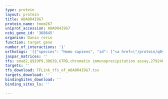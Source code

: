 ```yaml
---
type: protein
layout: protein
title: A0A0R4I9G7
protein_name: tmem267
uniprot_accession: A0A0R4I9G7
ncbi_gene_id: '368645'
organism: Danio rerio
function: target gene
number_of_interactions: '1'
orthologs: '[{"species": "Homo sapiens", "id": ["<a href=\"/protein/q0vdi3\">Q0VDI3</a>"]}, {"species": "Mus musculus", "id": ["<a href=\"/protein/h3bj86\">H3BJ86</a>"]}, {"species": "Rattus norvegicus", "id": ["<a href=\"/protein/f1lub0\">F1LUB0</a>"]}, {"species": "Drosophila melanogaster", "id": ["<a href=\"/protein/q9vzk9\">Q9VZK9</a>"]}]'
jaspar_matrices: ''
tfs: smad2,Q9I9P9,30639,GTRD,chromatin immunoprecipitation assay,27924024%5Buid%5D,No
targets: ''
tfs_download: TFLink_tfs_of_A0A0R4I9G7.tsv
targets_download: ''
bindingSites_download: ''
binding_sites_ls: ''

---
```


